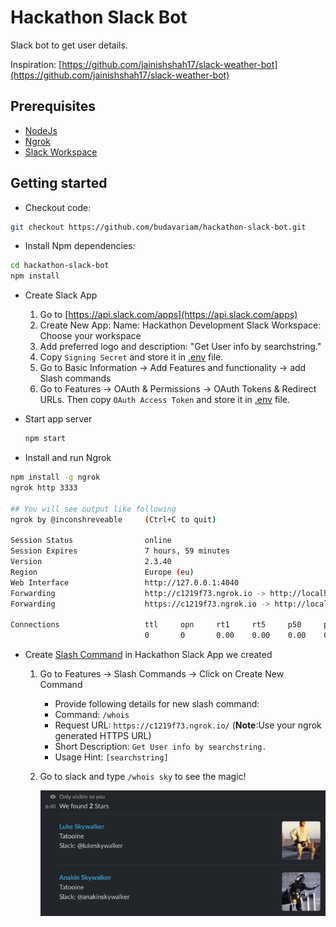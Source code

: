 # Hackathon Slack Bot

Slack bot to get user details.

Inspiration: [https://github.com/jainishshah17/slack-weather-bot](https://github.com/jainishshah17/slack-weather-bot)

## Prerequisites

- [NodeJs](https://nodejs.org/en/)
- [Ngrok](https://ngrok.com/)
- [Slack Workspace](https://slack.com/)

## Getting started

- Checkout code:

```bash
git checkout https://github.com/budavariam/hackathon-slack-bot.git
```

- Install Npm dependencies:

```bash
cd hackathon-slack-bot
npm install
```

- Create Slack App

  1. Go to [https://api.slack.com/apps](https://api.slack.com/apps)
  1. Create New App:
     Name: Hackathon
     Development Slack Workspace: Choose your workspace
  1. Add preferred logo and description: "Get User info by searchstring."
  1. Copy `Signing Secret` and store it in [.env](.env-example) file.
  1. Go to Basic Information -> Add Features and functionality -> add Slash commands
  1. Go to Features -> OAuth & Permissions -> OAuth Tokens & Redirect URLs.
     Then copy `OAuth Access Token` and store it in [.env](.env-example) file.

- Start app server

  ```bash
  npm start
  ```

- Install and run Ngrok

```bash
npm install -g ngrok
ngrok http 3333

## You will see output like following
ngrok by @inconshreveable     (Ctrl+C to quit)

Session Status                online
Session Expires               7 hours, 59 minutes
Version                       2.3.40
Region                        Europe (eu)
Web Interface                 http://127.0.0.1:4040
Forwarding                    http://c1219f73.ngrok.io -> http://localhost:3333
Forwarding                    https://c1219f73.ngrok.io -> http://localhost:3333

Connections                   ttl     opn     rt1     rt5     p50     p90
                              0       0       0.00    0.00    0.00    0.00
```

- Create [Slash Command](https://api.slack.com/apps/) in Hackathon Slack App we created
  1. Go to Features -> Slash Commands -> Click on Create New Command
     - Provide following details for new slash command:
     - Command: `/whois`
     - Request URL: `https://c1219f73.ngrok.io/` (**Note**:Use your ngrok generated HTTPS URL)
     - Short Description: `Get User info by searchstring.`
     - Usage Hint: `[searchstring]`

  1. Go to slack and type `/whois sky` to see the magic!

     ![Demo image](./demo.png)
